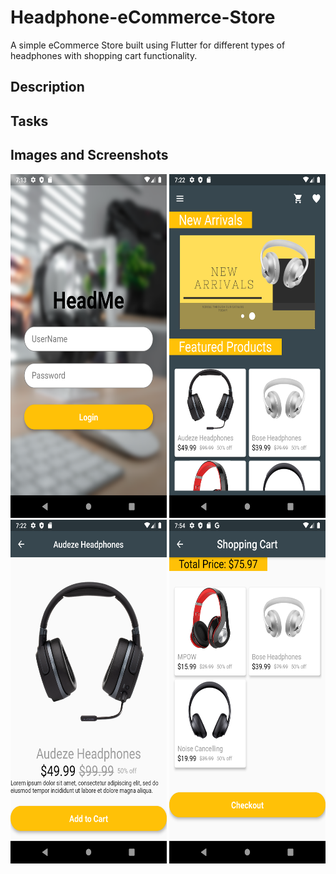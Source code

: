 # Headphone-eCommerce-Store
A simple eCommerce Store built using Flutter for different types of headphones with shopping cart functionality.

## Description

## Tasks

## Images and Screenshots

<img src = "https://github.com/JadeAnt/Headphone-eCommerce-Store/blob/master/eCommerce%20Store%20Images/login_page.png" width = "250" height = "550"> <img src = "https://github.com/JadeAnt/Headphone-eCommerce-Store/blob/master/eCommerce%20Store%20Images/landing_page.png" width = "250" height = "550"> <img src = "https://github.com/JadeAnt/Headphone-eCommerce-Store/blob/master/eCommerce%20Store%20Images/product_page.png" width = "250" height = "550"> 
<img src = "https://github.com/JadeAnt/Headphone-eCommerce-Store/blob/master/eCommerce%20Store%20Images/shopping_cart.png" width = "250" height = "550"> 

